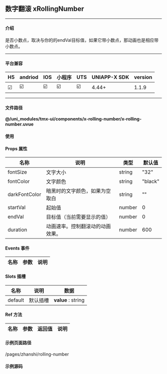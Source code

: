 
## 数字翻滚 xRollingNumber

***

#### 介绍

是否小数点，取决与你的的endVal目标值，如果它带小数点，那动画也是相应带小数点。

***

#### 平台兼容

| H5 | andriod | IOS | 小程序 | UTS | UNIAPP-X SDK | version |
| --- | --- | --- | --- | --- | --- | --- |
| ☑ | ☑️ | ☑️ | ☑️ | ☑️ | 4.44+ | 1.1.9 |

***

#### 文件路径

**@/uni_modules/tmx-ui/components/x-rolling-number/x-rolling-number.uvue**

#### 使用

<x-rolling-number></x-rolling-number>

#### Props 属性

| 名称 | 说明 | 类型 | 默认值 |
| ------ | ---- | ---- | ---- |
| fontSize | 文字大小 | string | "32" |
| fontColor | 文字颜色 | string | "black" |
| darkFontColor | 暗黑时的文字颜色，如果为空取白 | string | "" |
| startVal | 起始值 | number | 0 |
| endVal | 目标值（当前需要显示的值） | number | 0 |
| duration | 动画速率。控制翻滚动的动画效果。 | number | 600 |



#### Events 事件

| 名称 | 参数 | 说明 |
| ------ | ---- | ---- |


#### Slots 插槽

| 名称 | 说明 | 数据 |
| ------ | ---- | ---- |
| default | 默认插槽 | **value** : string<br> |


#### Ref 方法

| 名称 | 参数 | 返回值 | 说明 |
| ------ | ---- | ---- | ---- |


#### 示例页面路径

/pages/zhanshi/rolling-number

#### 示例源码

<template>
	<!-- #ifdef APP -->
	<scroll-view style="flex:1">
	<!-- #endif -->
	<!-- #ifdef MP-WEIXIN -->
	<page-meta :page-style="`background-color:${xThemeConfigBgColor}`">
		<navigation-bar :background-color="xThemeConfigNavBgColor" :front-color="xThemeConfigNavFontColor"></navigation-bar>
	</page-meta>
	<!-- #endif -->
		<x-sheet>
			<x-text font-size="18" class=" text-weight-b mb-8">数字翻滚 xRollingNumber</x-text>
			<x-text color="#999999" >
				是否小数点，取决与你的的endVal目标值，如果它带小数点，那动画也是相应带小数点。
			</x-text>
		</x-sheet>
		<x-sheet>
			<x-text font-size="18" class=" text-weight-b mb-8">小数</x-text>
			<x-rolling-number :endVal="endVal"></x-rolling-number>
			<x-button class="mt-32" :block="true" @click="endVal=endVal+12">增加+12</x-button>
		</x-sheet>
		
		<x-sheet>
			<x-text font-size="18" class=" text-weight-b mb-8">整数,让动画时间加长点{{endVal2}}</x-text>
			<x-rolling-number :endVal="endVal2" :duration="1100"></x-rolling-number>
			<x-button class="mt-32" :block="true" @click="endVal2=endVal2+122">增加+122</x-button>
		</x-sheet>

	<!-- #ifdef APP -->
	</scroll-view>
	<!-- #endif -->
</template>

<script>
	export default {

		data() {
			return {
				endVal:2023.2,
				endVal2:1998,
			};
		},
		onLoad() {
			
		}
	}
</script>

<style lang="scss">

</style>

		
